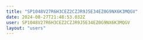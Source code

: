 ```yaml
---
title: "SP1048V27R6H3CEZ2CZJR9J5E34EZ0G9NX6K3MQGV"
date: 2024-08-27T21:48:53.032Z
user: SP1048V27R6H3CEZ2CZJR9J5E34EZ0G9NX6K3MQGV
layout: "users"
---
```

    